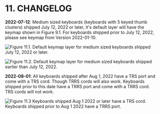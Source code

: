 # 11. CHANGELOG

**2022-07-12**: Medium sized keyboards (keyboards with 5 keyed thumb clusters) shipped July 12, 2022 or later, it's default layer will  have the keymap shown in Figure 9.1. For keyboards shipped prior to July 12, 2022, please see keymap from Version 2022-01-10.

![Figure 11.1. Default keymap layer for medium sized keyboards shipped July 12, 2022 or later.](.gitbook/assets/five\_layer\_0.jpg)

![Figure 11.2. Default keymap layer for medium sized keyboards shipped earlier than July 12, 2022.](.gitbook/assets/five\_layer\_0.png)

**2022-08-01**: All keyboards shipped after Aug 1, 2022 have a TRS port and come with a TRS cord. Though TRRS cords will also work. Keyboards shipped prior to this date have a TRRS port and come with a TRRS cord. TRS cords will not work.

![Figure 11.3 Keyboards shipped Aug 1 2022  or later have a TRS cord. Keyboards shipped prior to Aug 1 2022 have a TRRS port.](.gitbook/assets/TRS\_TRRS.jpg)
